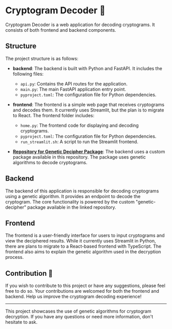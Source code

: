 # Cryptogram Decoder 🧩

Cryptogram Decoder is a web application for decoding cryptograms. It consists of both frontend and backend components.

## Structure

The project structure is as follows:

- **backend**: The backend is built with Python and FastAPI. It includes the following files:
  - `api.py`: Contains the API routes for the application.
  - `main.py`: The main FastAPI application entry point.
  - `pyproject.toml`: The configuration file for Python dependencies.

- **frontend**: The frontend is a simple web page that receives cryptograms and decodes them. It currently uses Streamlit, but the plan is to migrate to React. The frontend folder includes:
  - `home.py`: The frontend code for displaying and decoding cryptograms.
  - `pyproject.toml`: The configuration file for Python dependencies.
  - `run_streamlit.sh`: A script to run the Streamlit frontend.

- [**Repository for Genetic Decipher Package**](https://github.com/alejandropr5/genetic-decipher.git): The backend uses a custom package available in this repository. The package uses genetic algorithms to decode cryptograms.

## Backend

The backend of this application is responsible for decoding cryptograms using a genetic algorithm. It provides an endpoint to decode the cryptogram. The core functionality is powered by the custom "genetic-decipher" package available in the linked repository.

## Frontend

The frontend is a user-friendly interface for users to input cryptograms and view the deciphered results. While it currently uses Streamlit in Python, there are plans to migrate to a React-based frontend with TypeScript. The frontend also aims to explain the genetic algorithm used in the decryption process.

## Contribution 🤝

If you wish to contribute to this project or have any suggestions, please feel free to do so. Your contributions are welcomed for both the frontend and backend. Help us improve the cryptogram decoding experience!

---

This project showcases the use of genetic algorithms for cryptogram decryption. If you have any questions or need more information, don't hesitate to ask.
